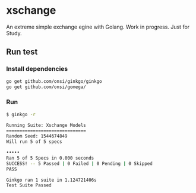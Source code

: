 # xschange

An extreme simple exchange egine with Golang.
Work in progress. Just for Study.

## Run test

### Install dependencies

```bash
go get github.com/onsi/ginkgo/ginkgo
go get github.com/onsi/gomega/
```

### Run

```bash
$ ginkgo -r

Running Suite: Xschange Models
==============================
Random Seed: 1544674849
Will run 5 of 5 specs

•••••
Ran 5 of 5 Specs in 0.000 seconds
SUCCESS! -- 5 Passed | 0 Failed | 0 Pending | 0 Skipped
PASS

Ginkgo ran 1 suite in 1.124721406s
Test Suite Passed
```
